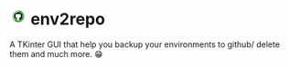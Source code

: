 # <img src="https://github.com/YatinAdityaT/env2repo/blob/master/icon.png" width="30"> env2repo
A TKinter GUI that help you backup your environments to github/ delete them and much more. :grin:
